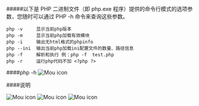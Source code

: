 #####以下是 PHP 二进制文件（即 php.exe 程序）提供的命令行模式的选项参数，您随时可以通过 PHP -h 命令来查询这些参数。

```
php -v     显示当前php版本
php -m     显示当前php加载有效模块
php -i     输出无html格式的phpinfo
php --ini  输出当前php加载ini配置文件的数量、路径信息
php -f     解析和执行 例：php -f  test.php
php -r     运行php代码不加 <?php ?>
```

####php -h
![Mou icon](https://shaolubin.github.io/images/php/1509608525728.jpg)

####说明

![Mou icon](https://shaolubin.github.io/images/php/1509612828128.jpg)
![Mou icon](https://shaolubin.github.io/images/php/1509612928449.jpg)
![Mou icon](https://shaolubin.github.io/images/php/1509612984680.jpg)
                                                         
                                                               

